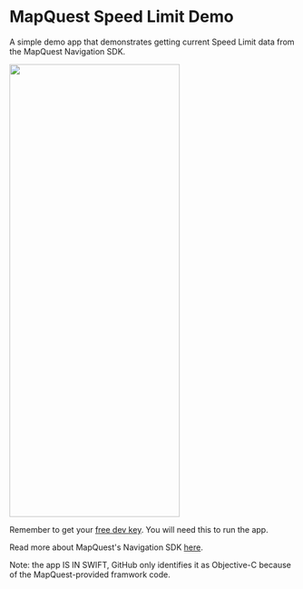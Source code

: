 # MapQuest Speed Limit Demo
A simple demo app that demonstrates getting current Speed Limit data from the MapQuest Navigation SDK.

<img width="300" height="798" src="/Resources/MQ Speed Limit Demo Hero {{ctx.theme}}.png">

Remember to get your [free dev key](https://developer.mapquest.com). You will need this to run the app.

Read more about MapQuest's Navigation SDK [here](https://developer.mapquest.com/documentation/nav-sdk/ios/v3.5/).

Note: the app IS IN SWIFT, GitHub only identifies it as Objective-C because of the MapQuest-provided framwork code.
